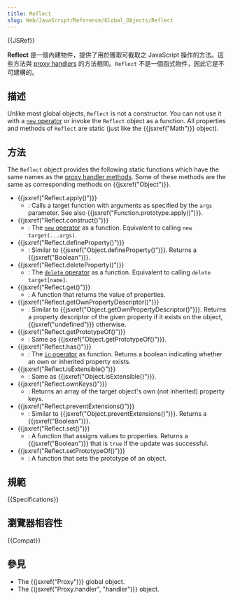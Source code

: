 ```yaml
---
title: Reflect
slug: Web/JavaScript/Reference/Global_Objects/Reflect
---
```

{{JSRef}}

**Reflect** 是一個內建物件，提供了用於獲取可截取之 JavaScript 操作的方法。這些方法與 [proxy handlers](/zh-TW/docs/Web/JavaScript/Reference/Global_Objects/Proxy/handler) 的方法相同。`Reflect` 不是一個函式物件，因此它是不可建構的。

## 描述

Unlike most global objects, `Reflect` is not a constructor. You can not use it with a [`new` operator](/zh-TW/docs/Web/JavaScript/Reference/Operators/new) or invoke the `Reflect` object as a function. All properties and methods of `Reflect` are static (just like the {{jsxref("Math")}} object).

## 方法

The `Reflect` object provides the following static functions which have the same names as the [proxy handler methods](/zh-TW/docs/Web/JavaScript/Reference/Global_Objects/Proxy/handler). Some of these methods are the same as corresponding methods on {{jsxref("Object")}}.

- {{jsxref("Reflect.apply()")}}
  - : Calls a target function with arguments as specified by the `args` parameter. See also {{jsxref("Function.prototype.apply()")}}.
- {{jsxref("Reflect.construct()")}}
  - : The [`new` operator](/zh-TW/docs/Web/JavaScript/Reference/Operators/new) as a function. Equivalent to calling `new target(...args)`.
- {{jsxref("Reflect.defineProperty()")}}
  - : Similar to {{jsxref("Object.defineProperty()")}}. Returns a {{jsxref("Boolean")}}.
- {{jsxref("Reflect.deleteProperty()")}}
  - : The [`delete` operator](/zh-TW/docs/Web/JavaScript/Reference/Operators/delete) as a function. Equivalent to calling `delete target[name]`.
- {{jsxref("Reflect.get()")}}
  - : A function that returns the value of properties.
- {{jsxref("Reflect.getOwnPropertyDescriptor()")}}
  - : Similar to {{jsxref("Object.getOwnPropertyDescriptor()")}}. Returns a property descriptor of the given property if it exists on the object, {{jsxref("undefined")}} otherwise.
- {{jsxref("Reflect.getPrototypeOf()")}}
  - : Same as {{jsxref("Object.getPrototypeOf()")}}.
- {{jsxref("Reflect.has()")}}
  - : The [`in` operator](/zh-TW/docs/Web/JavaScript/Reference/Operators/in) as function. Returns a boolean indicating whether an own or inherited property exists.
- {{jsxref("Reflect.isExtensible()")}}
  - : Same as {{jsxref("Object.isExtensible()")}}.
- {{jsxref("Reflect.ownKeys()")}}
  - : Returns an array of the target object's own (not inherited) property keys.
- {{jsxref("Reflect.preventExtensions()")}}
  - : Similar to {{jsxref("Object.preventExtensions()")}}. Returns a {{jsxref("Boolean")}}.
- {{jsxref("Reflect.set()")}}
  - : A function that assigns values to properties. Returns a {{jsxref("Boolean")}} that is `true` if the update was successful.
- {{jsxref("Reflect.setPrototypeOf()")}}
  - : A function that sets the prototype of an object.

## 規範

{{Specifications}}

## 瀏覽器相容性

{{Compat}}

## 參見

- The {{jsxref("Proxy")}} global object.
- The {{jsxref("Proxy.handler", "handler")}} object.
